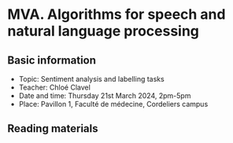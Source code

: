 # MVA. Algorithms for speech and natural language processing

## Basic information

- Topic: Sentiment analysis and labelling tasks
- Teacher: Chloé Clavel
- Date and time: Thursday 21st March 2024, 2pm-5pm
- Place: Pavillon 1, Faculté de médecine, Cordeliers campus

## Reading materials
